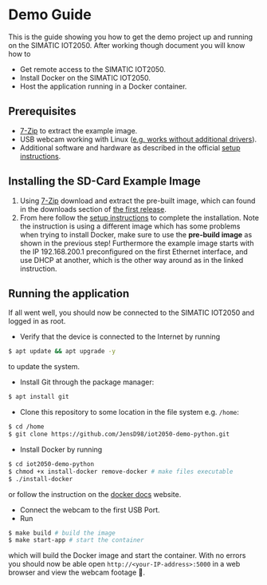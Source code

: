 # Demo Guide

This is the guide showing you how to get the demo project up and running on the SIMATIC IOT2050. After working though document you will know how to

- Get remote access to the SIMATIC IOT2050.
- Install Docker on the SIMATIC IOT2050.
- Host the application running in a Docker container.

## Prerequisites

- [7-Zip](https://www.7-zip.de/) to extract the example image.
- USB webcam working with Linux ([e.g. works without additional drivers](https://www.amazon.de/Jelly-Comb-Objektivdeckel-Video-Anrufe-Live-Streaming/dp/B0894RDBMJ/ref=sr_1_2_sspa?__mk_de_DE=%C3%85M%C3%85%C5%BD%C3%95%C3%91&dchild=1&keywords=webcam+linux&qid=1611871231&sr=8-2-spons&psc=1&spLa=ZW5jcnlwdGVkUXVhbGlmaWVyPUExRDlDQThIREE5TFU3JmVuY3J5cHRlZElkPUEwMTA1ODU3MUowM0FEUjhLVU1JVyZlbmNyeXB0ZWRBZElkPUEwMjIxMzYwMkdNMkpIQUM0M0daSSZ3aWRnZXROYW1lPXNwX2F0ZiZhY3Rpb249Y2xpY2tSZWRpcmVjdCZkb05vdExvZ0NsaWNrPXRydWU=)).
- Additional software and hardware as described in the official
  [setup instructions](https://support.industry.siemens.com/tf/ww/en/posts/how-to-setup-the-iot2050/238945/?page=0&pageSize=10).

## Installing the SD-Card Example Image

1. Using [7-Zip](https://www.7-zip.de/) download and extract the pre-built image, which can found in the downloads section of
   [the first release](https://github.com/JensD98/iot2050-demo-python/releases/tag/untagged-a8cfe2056ca56095a4a4).
2. From here follow the
   [setup instructions](https://support.industry.siemens.com/tf/ww/en/posts/how-to-setup-the-iot2050/238945/?page=0&pageSize=10)
   to complete the installation. Note the instruction is using a different image which has some problems when trying to install Docker, make sure to use the
   **pre-build image** as shown in the previous step! Furthermore the example image starts with the IP 192.168.200.1 preconfigured on the first Ethernet interface, and use      DHCP at another, which is the other way around as in the linked instruction.

## Running the application

If all went well, you should now be connected to the SIMATIC IOT2050 and logged in as root.

- Verify that the device is connected to the Internet by running

```bash
$ apt update && apt upgrade -y
```

to update the system.

- Install Git through the package manager:

```bash
$ apt install git
```

- Clone this repository to some location in the file system e.g. `/home`:

```bash
$ cd /home
$ git clone https://github.com/JensD98/iot2050-demo-python.git
```

- Install Docker by running

```bash
$ cd iot2050-demo-python
$ chmod +x install-docker remove-docker # make files executable
$ ./install-docker
```

or follow the instruction on the [docker docs](https://docs.docker.com/engine/install/debian/) website.

- Connect the webcam to the first USB Port.
- Run

```bash
$ make build # build the image
$ make start-app # start the container
```

which will build the Docker image and start the container. With no errors you should now be able open `http://<your-IP-address>:5000` in a web browser and
view the webcam footage :tada:.
